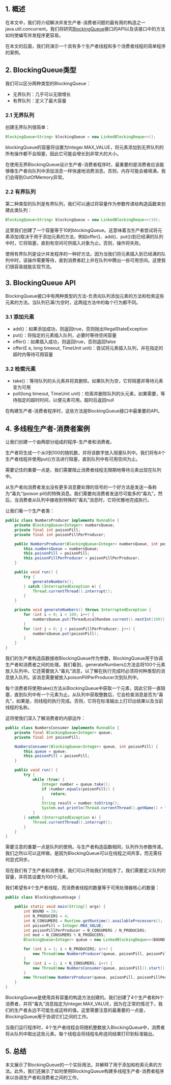## 1. 概述

在本文中，我们将介绍解决并发生产者-消费者问题的最有用的构造之一java.util.concurrent。我们将研究[BlockingQueue](https://docs.oracle.com/en/java/javase/11/docs/api/java.base/java/util/concurrent/BlockingQueue.html)接口的API以及该接口中的方法如何使编写并发程序更容易。

在本文的后面，我们将演示一个具有多个生产者线程和多个消费者线程的简单程序的案例。

## 2. BlockingQueue类型

我们可以区分两种类型的BlockingQueue：

+ 无界队列：几乎可以无限增长
+ 有界队列：定义了最大容量

### 2.1 无界队列

创建无界队列很简单：

```java
BlockingQueue<String> blockingQueue = new LinkedBlockingDeque<>();
```

blockingQueue的容量将设置为Integer.MAX_VALUE，将元素添加到无界队列的所有操作都不会阻塞，因此它可能会增长到非常大的大小。

在使用无界BlockingQueue设计生产者-消费者程序时，最重要的是消费者应该能够像生产者向队列中添加消息一样快速地消费消息。否则，内存可能会被填满，我们会得到OutOfMemory异常。

### 2.2 有界队列

第二种类型的队列是有界队列，我们可以通过将容量作为参数传递给构造函数来创建此类队列：

```java
BlockingQueue<String> blockingQueue = new LinkedBlockingDeque<>(10);
```

这里我们创建了一个容量等于10的blockingQueue。这意味着当生产者尝试将元素添加(取决于用于添加元素的方法，例如offer()、add()、put())到已经满的队列中时，它将阻塞，直到有空间可供插入对象为止。否则，操作将失败。

使用有界队列是设计并发程序的一种好方法，因为当我们将元素插入到已经满的队列中时，该操作需要等待，直到消费者赶上并在队列中腾出一些可用空间。这使我们很容易就能实现节流。

## 3. BlockingQueue API

BlockingQueue接口中有两种类型的方法-负责向队列添加元素的方法和检索这些元素的方法。当队列已满/为空时，这两组方法中的每个行为都不同。

### 3.1 添加元素

+ add()：如果添加成功，则返回true，否则抛出IllegalStateException
+ put()：将指定的元素插入队列，必要时等待空闲容量
+ offer()：如果插入成功，则返回true，否则返回false
+ offer(E e, long timeout, TimeUnit unit)：尝试将元素插入队列，并在指定的超时内等待可用容量

### 3.2 检索元素

+ take()：等待队列的头元素并将其删除。如果队列为空，它将阻塞并等待元素变为可用
+ poll(long timeout, TimeUnit unit)：检索并删除队列的头元素，如果需要，等待指定的超时时间，以便元素可用。超时后返回null

在构建生产者-消费者程序时，这些方法是BlockingQueue接口中最重要的API。

## 4. 多线程生产者-消费者案例

让我们创建一个由两部分组成的程序-生产者和消费者。

生产者将生成一个从0到100的随机数，并将该数字放入阻塞队列中。我们将有4个生产者线程并使用put()方法进行阻塞，直到队列中有可用空间为止。

需要记住的重要一点是，我们需要阻止消费者线程无限期地等待元素出现在队列中。

从生产者向消费者发出没有更多消息要处理的信号的一个好方法是发送一条称为“毒丸”(poison pill)的特殊消息。我们需要向消费者发送尽可能多的“毒丸”。然后，当消费者从队列中接收到特殊的“毒丸”消息时，它将优雅地完成执行。

让我们看一个生产者类：

```java
public class NumbersProducer implements Runnable {
    private BlockingQueue<Integer> numbersQueue;
    private final int poisonPill;
    private final int poisonPillPerProducer;

    public NumbersProducer(BlockingQueue<Integer> numbersQueue, int poisonPill, int poisonPillPerProducer) {
        this.numbersQueue = numbersQueue;
        this.poisonPill = poisonPill;
        this.poisonPillPerProducer = poisonPillPerProducer;
    }

    public void run() {
        try {
            generateNumbers();
        } catch (InterruptedException e) {
            Thread.currentThread().interrupt();
        }
    }

    private void generateNumbers() throws InterruptedException {
        for (int i = 0; i < 100; i++) {
            numbersQueue.put(ThreadLocalRandom.current().nextInt(100));
        }
        for (int j = 0; j < poisonPillPerProducer; j++) {
            numbersQueue.put(poisonPill);
        }
    }
}
```

我们的生产者构造函数接收BlockingQueue作为参数，BlockingQueue用于协调生产者和消费者之间的处理。我们看到，generateNumbers()方法会将100个元素放入队列中。它还需要放入“毒丸”消息，以了解在执行完成时必须将何种类型的消息放入队列。该消息需要被放入poisonPillPerProducer次到队列中。

每个消费者将使用take()方法从BlockingQueue中获取一个元素，因此它将一直阻塞，直到队列中有一个元素为止。从队列中获取整数后，它会检查消息是否为“毒丸”，如果是，则线程的执行完成。否则，它将在标准输出上打印出结果以及当前线程的名称。

这将使我们深入了解消费者的内部运作：

```java
public class NumbersConsumer implements Runnable {
    private final BlockingQueue<Integer> queue;
    private final int poisonPill;

    NumbersConsumer(BlockingQueue<Integer> queue, int poisonPill) {
        this.queue = queue;
        this.poisonPill = poisonPill;
    }

    public void run() {
        try {
            while (true) {
                Integer number = queue.take();
                if (number.equals(poisonPill)) {
                    return;
                }
                String result = number.toString();
                System.out.println(Thread.currentThread().getName() + " result: " + result);
            }
        } catch (InterruptedException e) {
            Thread.currentThread().interrupt();
        }
    }
}
```

需要注意的重要一点是队列的使用。与生产者构造函数相同，队列作为参数传递。我们之所以可以这样做，是因为BlockingQueue可以在线程之间共享，而无需任何显式同步。

现在我们有了生产者和消费者，我们可以开始我们的程序了。我们需要定义队列的容量，并将其设置为100个元素。

我们希望有4个生产者线程，而消费者线程的数量等于可用处理器核心的数量：

```java
public class BlockingQueueUsage {

    public static void main(String[] args) {
        int BOUND = 10;
        int N_PRODUCERS = 4;
        int N_CONSUMERS = Runtime.getRuntime().availableProcessors();
        int poisonPill = Integer.MAX_VALUE;
        int poisonPillPerProducer = N_CONSUMERS / N_PRODUCERS;
        int mod = N_CONSUMERS % N_PRODUCERS;
        BlockingQueue<Integer> queue = new LinkedBlockingDeque<>(BOUND);

        for (int i = 1; i < N_PRODUCERS; i++) {
            new Thread(new NumbersProducer(queue, poisonPill, poisonPillPerProducer)).start();
        }
        for (int i = 1; i < N_CONSUMERS; i++) {
            new Thread(new NumbersConsumer(queue, poisonPill)).start();
        }
        new Thread(new NumbersProducer(queue, poisonPill, poisonPillPerProducer + mod)).start();
    }
}
```

BlockingQueue是使用具有容量的构造方法创建的。我们创建了4个生产者和N个消费者，并将“毒丸”消息指定为Integer.MAX_VALUE，因为在正常的情况下，我们的生产者永远不可能生成这样的值。这里需要注意的最重要的一点是，BlockingQueue用于协调它们之间的工作。

当我们运行程序时，4个生产者线程会将随机整数放入BlockingQueue中，消费者将从队列中取出这些元素。每个线程会将线程名称连同结果打印到标准输出。

## 5. 总结

本文展示了BlockingQueue的一个实际用法，并解释了用于添加和检索元素的方法。此外，我们还展示了如何使用BlockingQueue构建多线程生产者-消费者程序来以协调生产者和消费者之间的工作。
